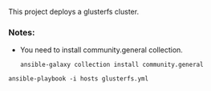 This project deploys a glusterfs cluster.

### Notes:
* You need to install community.general collection.
  ```
  ansible-galaxy collection install community.general
  ```


```
ansible-playbook -i hosts glusterfs.yml 
```